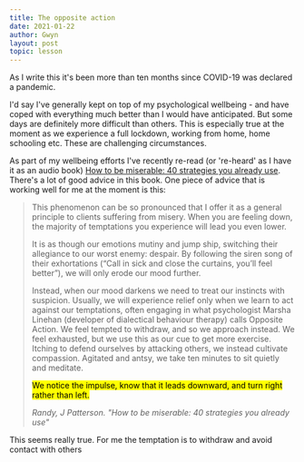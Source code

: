 ```yaml
---
title: The opposite action
date: 2021-01-22
author: Gwyn
layout: post
topic: lesson
---
```

As I write this it's been more than ten months since COVID-19 was declared a pandemic. 

I'd say I've generally kept on top of my psychological wellbeing - and have coped with everything much better than I would have anticipated. But some days are definitely more difficult than others. This is especially true at the moment as we experience a full lockdown, working from home, home schooling etc. These are challenging circumstances.

As part of my wellbeing efforts I've recently re-read (or 're-heard' as I have it as an audio book) [How to be miserable: 40 strategies you already use](https://www.goodreads.com/en/book/show/25898044-how-to-be-miserable). There's a lot of good advice in this book. One piece of advice that is working well for me at the moment is this:

<blockquote>
<p>This phenomenon can be so pronounced that I offer it as a general principle to clients suffering from misery. When you are feeling down, the majority of temptations you experience will lead you even lower.</p>
<p>It is as though our emotions mutiny and jump ship, switching their allegiance to our worst enemy: despair. By following the siren song of their exhortations (“Call in sick and close the curtains, you’ll feel better”), we will only erode our mood further.</p>
<p>Instead, when our mood darkens we need to treat our instincts with suspicion. Usually, we will experience relief only when we learn to act against our temptations, often engaging in what psychologist Marsha Linehan (developer of dialectical behaviour therapy) calls Opposite Action. We feel tempted to withdraw, and so we approach instead. We feel exhausted, but we use this as our cue to get more exercise. Itching to defend ourselves by attacking others, we instead cultivate compassion. Agitated and antsy, we take ten minutes to sit quietly and meditate.</p>
<p><mark>We notice the impulse, know that it leads downward, and turn right rather than left.</mark></p>
<cite>Randy, J Patterson. "How to be miserable: 40 strategies you already use"</cite>
</blockquote>

This seems really true. For me the temptation is to withdraw and avoid contact with others